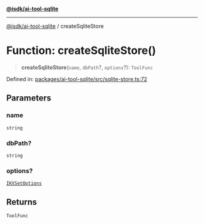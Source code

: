 [**@isdk/ai-tool-sqlite**](../README.md)

***

[@isdk/ai-tool-sqlite](../globals.md) / createSqliteStore

# Function: createSqliteStore()

> **createSqliteStore**(`name`, `dbPath`?, `options`?): `ToolFunc`

Defined in: [packages/ai-tool-sqlite/src/sqlite-store.ts:72](https://github.com/isdk/ai-tool-sqlite.js/blob/a4b3467483e67b2e8245f2beb5bf1e93f3e0d974/src/sqlite-store.ts#L72)

## Parameters

### name

`string`

### dbPath?

`string`

### options?

[`IKVSetOptions`](../interfaces/IKVSetOptions.md)

## Returns

`ToolFunc`
